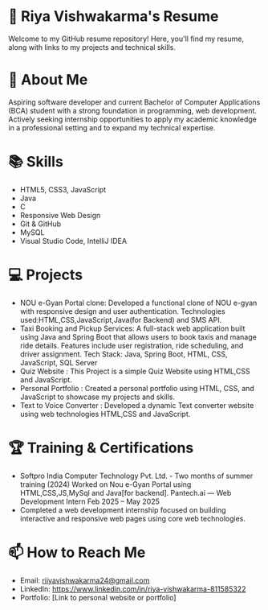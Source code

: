 # 💼 Riya Vishwakarma's Resume
Welcome to my GitHub resume repository! Here, you'll find my resume, along with links to my projects and technical skills.
# 📝 About Me
Aspiring software developer and current Bachelor of Computer Applications (BCA) student with a strong foundation in programming, web development. 
Actively seeking internship opportunities to apply my academic knowledge in a professional setting and to expand my technical expertise.
# 📚 Skills
* HTML5, CSS3, JavaScript
* Java
* C
* Responsive Web Design
* Git & GitHub
* MySQL
* Visual Studio Code, IntelliJ IDEA
# 💻 Projects
*  NOU e-Gyan Portal clone:
Developed a functional clone of NOU e-gyan with responsive design and user authentication.
Technologies used:HTML,CSS,JavaScript,Java(for Backend) and SMS API.
* Taxi Booking and Pickup Services:
  A full-stack web application built using Java and Spring Boot that allows users to book taxis and manage ride details. Features include user registration, ride scheduling, and driver assignment.
Tech Stack: Java, Spring Boot, HTML, CSS, JavaScript, SQL Server
*  Quiz Website :
This Project is a simple Quiz Website using HTML,CSS and JavaScript.
*  Personal Portfolio :
Created a personal portfolio using HTML, CSS, and JavaScript to showcase my projects and skills.
*  Text to Voice Converter :
Developed a dynamic Text converter website using web technologies HTML,CSS and JavaScript.
# 🏆 Training & Certifications
* Softpro India Computer Technology Pvt. Ltd. - Two months of summer training (2024)
Worked on Nou e-Gyan Portal using HTML,CSS,JS,MySql and Java[for backend].
Pantech.ai — Web Development Intern
Feb 2025 – May 2025
* Completed a web development internship focused on building interactive and responsive web pages using core web technologies.
# 📫 How to Reach Me
* Email: riiyavishwakarma24@gmail.com
* LinkedIn: https://www.linkedin.com/in/riya-vishwakarma-811585322
* Portfolio: [Link to personal website or portfolio]




